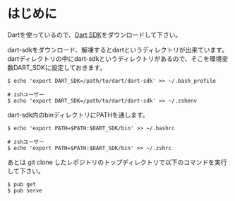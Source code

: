 # はじめに

Dartを使っているので、[Dart SDK](https://www.dartlang.org/tools/sdk/)をダウンロードして下さい。

dart-sdkをダウンロード、解凍するとdartというディレクトリが出来ています。
dartディレクトリの中にdart-sdkというディレクトリがあるので、そこを環境変数DART_SDKに設定しておきます。

````
$ echo 'export DART_SDK=/path/to/dart/dart-sdk' >> ~/.bash_profile

# zshユーザー
$ echo 'export DART_SDK=/path/to/dart/dart-sdk' >> ~/.zshenv
````

dart-sdk内のbinディレクトリにPATHを通します。

````
$ echo 'export PATH=$PATH:$DART_SDK/bin' >> ~/.bashrc

# zshユーザー
$ echo 'export PATH=$PATH:$DART_SDK/bin' >> ~/.zshrc
````

あとは git clone したレポジトリのトップディレクトリで以下のコマンドを実行して下さい。

````
$ pub get
$ pub serve
````
